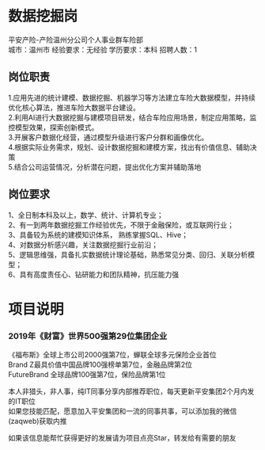 # 数据挖掘岗
平安产险-产险温州分公司个人事业群车险部  
城市：温州市 经验要求：无经验 学历要求：本科  招聘人数：1

## 岗位职责
1.应用先进的统计建模、数据挖掘、机器学习等方法建立车险大数据模型，并持续优化核心算法，推进车险大数据平台建设。   
2.利用AI进行大数据挖掘与建模项目研发，结合车险应用场景，制定应用策略，监控模型效果，探索创新模式。   
3.开展客户数据化经营，通过模型升级进行客户分群和画像优化。   
4.根据实际业务需求，规划、设计数据挖掘和建模方案，找出有价值信息、辅助决策   
5.结合公司运营情况，分析潜在问题，提出优化方案并辅助落地

## 岗位要求
1、全日制本科及以上，数学、统计、计算机专业；   
2、有一到两年数据挖掘工作经验优先，不限于金融保险，或互联网行业；   
3、具备较为系统的建模知识体系， 熟练掌握SQL、Hive；   
4、对数据分析感兴趣，关注数据挖掘行业前沿；   
5、逻辑思维强，具备扎实数据统计理论基础，熟悉常见分类、回归、关联分析模型；   
6、具有高度责任心、钻研能力和团队精神，抗压能力强

# 项目说明

### 2019年《财富》世界500强第29位集团企业
《福布斯》全球上市公司2000强第7位，蝉联全球多元保险企业首位  
Brand Z最具价值中国品牌100强榜单第7位，金融品牌第2位  
FutureBrand 全球品牌100强第7位，保险品牌第1位

本人非猎头，非人事，纯IT同事分享内部推荐职位，每天更新平安集团2个月内发的IT职位  
如果您技能匹配，愿意加入平安集团和一流的同事共事，可以添加我的微信(zaqweb)获取内推 

如果该信息能帮忙获得更好的发展请为项目点亮Star，转发给有需要的朋友





